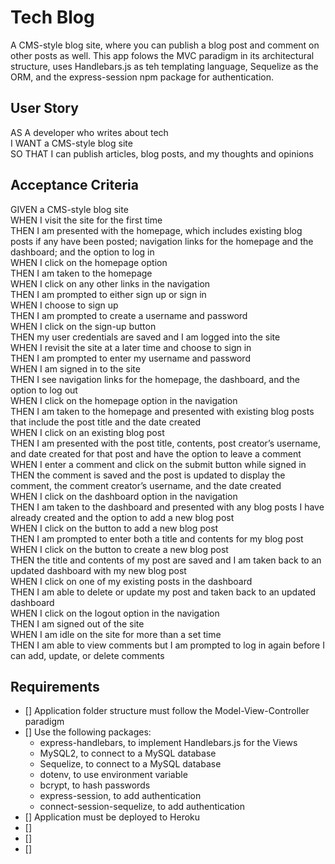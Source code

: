 # Tech Blog

A CMS-style blog site, where you can publish a blog post and comment on other posts as well.
This app folows the MVC paradigm in its architectural structure, uses Handlebars.js as teh templating language, Sequelize as the ORM, and the express-session npm package for authentication.

## User Story

AS A developer who writes about tech  
I WANT a CMS-style blog site  
SO THAT I can publish articles, blog posts, and my thoughts and opinions

## Acceptance Criteria

GIVEN a CMS-style blog site  
WHEN I visit the site for the first time  
THEN I am presented with the homepage, which includes existing blog posts if any have been posted; navigation links for the homepage and the dashboard; and the option to log in  
WHEN I click on the homepage option  
THEN I am taken to the homepage  
WHEN I click on any other links in the navigation  
THEN I am prompted to either sign up or sign in  
WHEN I choose to sign up  
THEN I am prompted to create a username and password  
WHEN I click on the sign-up button  
THEN my user credentials are saved and I am logged into the site  
WHEN I revisit the site at a later time and choose to sign in  
THEN I am prompted to enter my username and password  
WHEN I am signed in to the site  
THEN I see navigation links for the homepage, the dashboard, and the option to log out  
WHEN I click on the homepage option in the navigation  
THEN I am taken to the homepage and presented with existing blog posts that include the post title and the date created  
WHEN I click on an existing blog post  
THEN I am presented with the post title, contents, post creator’s username, and date created for that post and have the option to leave a comment  
WHEN I enter a comment and click on the submit button while signed in  
THEN the comment is saved and the post is updated to display the comment, the comment creator’s username, and the date created  
WHEN I click on the dashboard option in the navigation  
THEN I am taken to the dashboard and presented with any blog posts I have already created and the option to add a new blog post  
WHEN I click on the button to add a new blog post  
THEN I am prompted to enter both a title and contents for my blog post  
WHEN I click on the button to create a new blog post  
THEN the title and contents of my post are saved and I am taken back to an updated dashboard with my new blog post  
WHEN I click on one of my existing posts in the dashboard  
THEN I am able to delete or update my post and taken back to an updated dashboard  
WHEN I click on the logout option in the navigation  
THEN I am signed out of the site  
WHEN I am idle on the site for more than a set time  
THEN I am able to view comments but I am prompted to log in again before I can add, update, or delete comments

## Requirements

- [] Application folder structure must follow the Model-View-Controller paradigm
- [] Use the following packages:
  - express-handlebars, to implement Handlebars.js for the Views
  - MySQL2, to connect to a MySQL database
  - Sequelize, to connect to a MySQL database
  - dotenv, to use environment variable
  - bcrypt, to hash passwords
  - express-session, to add authentication
  - connect-session-sequelize, to add authentication
- [] Application must be deployed to Heroku
- []
- []
- []
